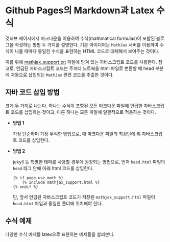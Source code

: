 # Github Pages의 Markdown과 Latex 수식

깃허브 페이지에서 마크다운을 이용하여 수식(mathmatical formulas)이 포함된
블로그을 작성하는 방법 두 가지를 설명한다.
기본 아이디어는 `MathJax` 서버를 이용하여 수식이 나올 때마다 동일한 수식을
표현하는 HTML 코드로 대체해서 보여주는 것이다. 

이를 위해 [mathjax_support.txt](./scripts/mathjax_support.txt) 파일에 담겨 
있는 자바스크립트 코드를 사용한다. 
참고로, 언급된 자바스크립트 코드는 주피터 노트북을 html 파일로 변환할 때 head 부분에 자동으로 
삽입되는 `MathJax` 관련 코드를 추출한 것이다.

## 자바 코드 삽입 방법

크게 두 가지로 나눈다. 하나는 수식이 포함된 모든 마크다운 파일에 언급한 자바스크립트
코드를 삽입하는 것이고, 다른 하나는 모든 파일에 일괄적으로 적용하는 것이다.

* __방법 1__

    가장 단순하며 가장 무식한 방법으로,
    매 마크다운 파일의 최상단에 위 자바스크립트 코드를 삽입한다.

* __방법 2__

    jekyll 등 특별한 테마를 사용할 경우에 권장되는 방법으로,
    먼저 `head.html` 파일의 `head` 태그 안에 아래 html 코드를 삽입한다. 

    ```
    {% if page.use_math %}
        {% include mathjax_support.html %}
    {% endif %}
    ```

    단, 앞서 언급된 자바스크립트 코드가 저장된 `mathjax_support.html` 파일이
    `head.html` 파일과 동일한 폴더에 위치해야 한다. 


## 수식 예제

다양한 수식 예제를 latex으로 표현하는 예제들을 살펴본다.


